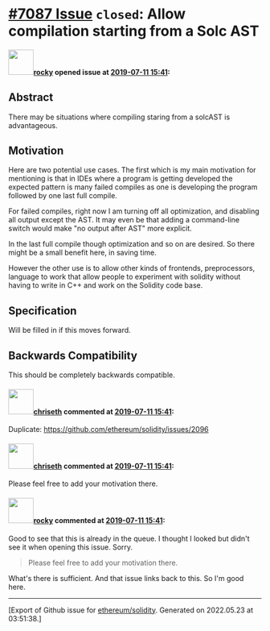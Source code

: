 # [\#7087 Issue](https://github.com/ethereum/solidity/issues/7087) `closed`: Allow compilation starting from a Solc AST

#### <img src="https://avatars.githubusercontent.com/u/8851?v=4" width="50">[rocky](https://github.com/rocky) opened issue at [2019-07-11 15:41](https://github.com/ethereum/solidity/issues/7087):

## Abstract

There may be situations where compiling staring from a solcAST is advantageous. 

## Motivation

Here are two potential use cases. The first which is my main motivation for mentioning is that in IDEs where a program is getting developed the expected pattern is many failed compiles as one is developing the program followed by one last full compile. 

For failed compiles, right now I am turning off all optimization, and disabling all output except the AST. It may even be that adding a command-line switch would make "no output after AST" more explicit. 

In the last full compile though optimization and so on are desired. So there might be a small benefit here, in saving time.

However the other use is to allow other kinds of frontends,  preprocessors, language to work that allow people to experiment with solidity without having to write in C++ and work on the Solidity code base.

## Specification

Will be filled in if this moves forward. 

## Backwards Compatibility

This should be completely backwards compatible. 

#### <img src="https://avatars.githubusercontent.com/u/9073706?v=4" width="50">[chriseth](https://github.com/chriseth) commented at [2019-07-11 15:41](https://github.com/ethereum/solidity/issues/7087#issuecomment-510546632):

Duplicate: https://github.com/ethereum/solidity/issues/2096

#### <img src="https://avatars.githubusercontent.com/u/9073706?v=4" width="50">[chriseth](https://github.com/chriseth) commented at [2019-07-11 15:41](https://github.com/ethereum/solidity/issues/7087#issuecomment-510546713):

Please feel free to add your motivation there.

#### <img src="https://avatars.githubusercontent.com/u/8851?v=4" width="50">[rocky](https://github.com/rocky) commented at [2019-07-11 15:41](https://github.com/ethereum/solidity/issues/7087#issuecomment-510571425):

Good to see that this is already in the queue. I thought I looked but didn't see it when opening this issue. Sorry. 

> Please feel free to add your motivation there.

What's there is sufficient. And that issue links back to this. So I'm good here.


-------------------------------------------------------------------------------



[Export of Github issue for [ethereum/solidity](https://github.com/ethereum/solidity). Generated on 2022.05.23 at 03:51:38.]
